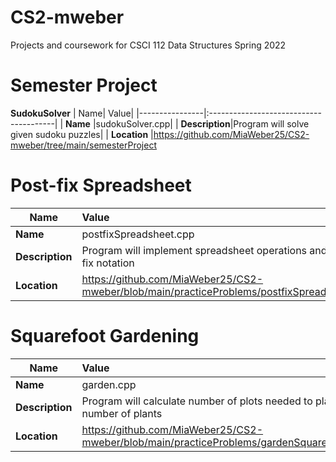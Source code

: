 # CS2-mweber
Projects and coursework for CSCI 112 Data Structures Spring 2022


# **Semester Project**
**SudokuSolver**
| Name| Value|
|----------------|:---------------------------------------|
| **Name**       |sudokuSolver.cpp|
| **Description**|Program will solve given sudoku puzzles|
| **Location**   |https://github.com/MiaWeber25/CS2-mweber/tree/main/semesterProject

# **Post-fix Spreadsheet**
| Name| Value|
|----------------|:---------------------------------------|
| **Name**       |postfixSpreadsheet.cpp|
| **Description**|Program will implement spreadsheet operations and perform calculations in post-fix notation|
| **Location**   |https://github.com/MiaWeber25/CS2-mweber/blob/main/practiceProblems/postfixSpreadsheet/postfixSpreadsheet.cpp


# **Squarefoot Gardening**
| Name| Value|
|----------------|:---------------------------------------|
| **Name**       |garden.cpp|
| **Description**|Program will calculate number of plots needed to plant given number of plants|
| **Location**   |https://github.com/MiaWeber25/CS2-mweber/blob/main/practiceProblems/gardenSquares/garden.cpp|



